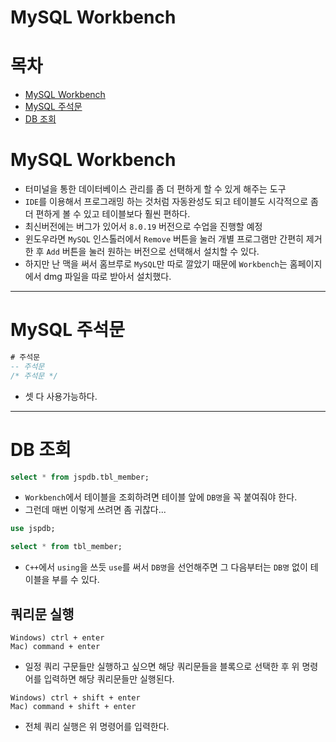 # MySQL Workbench
# 목차
* [MySQL Workbench](#mysql-workbench)
* [MySQL 주석문](#mysql-주석문)
* [DB 조회](#db-조회)

# MySQL Workbench
* 터미널을 통한 데이터베이스 관리를 좀 더 편하게 할 수 있게 해주는 도구
* `IDE`를 이용해서 프로그래밍 하는 것처럼 자동완성도 되고 테이블도 시각적으로 좀 더 편하게 볼 수 있고 테이블보다 훨씬 편하다.
* 최신버전에는 버그가 있어서 `8.0.19` 버전으로 수업을 진행할 예정
* 윈도우라면 `MySQL` 인스톨러에서 `Remove` 버튼을 눌러 개별 프로그램만 간편히 제거한 후 `Add` 버튼을 눌러 원하는 버전으로 선택해서 설치할 수 있다.
* 하지만 난 맥을 써서 홈브루로 `MySQL`만 따로 깔았기 때문에 `Workbench`는 홈페이지에서 dmg 파일을 따로 받아서 설치했다.
*************************************

# MySQL 주석문
```sql
# 주석문
-- 주석문
/* 주석문 */
```

* 셋 다 사용가능하다.
*************************************

# DB 조회
```sql
select * from jspdb.tbl_member;
```

* `Workbench`에서 테이블을 조회하려면 테이블 앞에 `DB명`을 꼭 붙여줘야 한다. 
* 그런데 매번 이렇게 쓰려면 좀 귀찮다...

```sql
use jspdb;

select * from tbl_member;
```

* `C++`에서 `using`을 쓰듯 `use`를 써서 `DB명`을 선언해주면 그 다음부터는 `DB명` 없이 테이블을 부를 수 있다.

## 쿼리문 실행
```
Windows) ctrl + enter
Mac) command + enter
```

* 일정 쿼리 구문들만 실행하고 싶으면 해당 쿼리문들을 블록으로 선택한 후 위 명령어를 입력하면 해당 쿼리문들만 실행된다.

```
Windows) ctrl + shift + enter
Mac) command + shift + enter
```

* 전체 쿼리 실행은 위 명령어를 입력한다.
